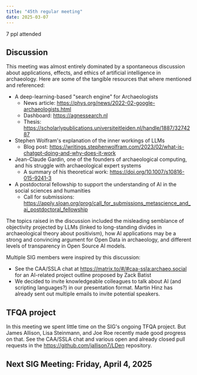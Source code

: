 ```yaml
---
title: "45th regular meeting"
date: 2025-03-07
---
```


7 ppl attended

## Discussion

This meeting was almost entirely dominated by a spontaneous discussion about applications, effects, and ethics of artificial intelligence in archaeology. Here are some of the tangible resources that where mentioned and referenced:

- A deep-learning-based "search engine" for Archaeologists
	- News article: https://phys.org/news/2022-02-google-archaeologists.html
	- Dashboard: https://agnessearch.nl
	- Thesis: https://scholarlypublications.universiteitleiden.nl/handle/1887/3274287
- Stephen Wolfram's explanation of the inner workings of LLMs
	- Blog post: https://writings.stephenwolfram.com/2023/02/what-is-chatgpt-doing-and-why-does-it-work
- Jean-Claude Gardin, one of the founders of archaeological computing, and his struggle with archaeological expert systems
	- A summary of his theoretical work: https://doi.org/10.1007/s10816-015-9241-3
- A postdoctoral fellowship to support the understanding of AI in the social sciences and humanities
	- Call for submissions: https://apply.sloan.org/prog/call_for_submissions_metascience_and_ai_postdoctoral_fellowship

The topics raised in the discussion included the misleading semblance of objectivity projected by LLMs (linked to long-standing divides in archaeological theory about positivism), how AI applications may be a strong and convincing argument for Open Data in archaeology, and different levels of transparency in Open Source AI models.

Multiple SIG members were inspired by this discussion:
- See the CAA/SSLA chat at https://matrix.to/#/#caa-ssla:archaeo.social for an AI-related project outline proposed by Zack Batist
- We decided to invite knowledgeable colleagues to talk about AI (and scripting languages?) in our presentation format. Martin Hinz has already sent out multiple emails to invite potential speakers.

## TFQA project

In this meeting we spent little time on the SIG's ongoing TFQA project. But James Allison, Lisa Steinmann, and Joe Roe recently made good progress on that. See the CAA/SSLA chat and various open and already closed pull requests in the https://github.com/jallison7/LDen repository.

## Next SIG Meeting: Friday, April 4, 2025

